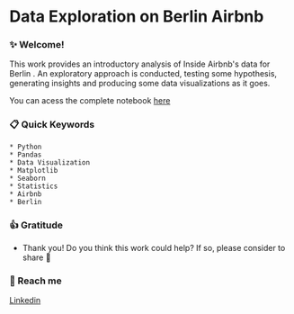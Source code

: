 # Data Exploration on Berlin Airbnb

### ✨ Welcome!

This work provides an introductory analysis of Inside Airbnb's data for Berlin . An exploratory approach is conducted, testing some hypothesis, generating insights and producing some data visualizations as it goes. 

You can acess the complete notebook [here](https://github.com/miottto/AirbnbBerlin/blob/8898546c256276651c04f2f09dcb3036d47ac438/Data_Exploration_on_Berlin_Airbnb.ipynb)

### 📋 Quick Keywords
    * Python
    * Pandas
    * Data Visualization
    * Matplotlib
    * Seaborn
    * Statistics
    * Airbnb
    * Berlin

### 👍 Gratitude
* Thank you! Do you think this work could help? If so, please consider to share 📢

### 📮 Reach me
[Linkedin](https://www.linkedin.com/in/luizgustavomiotto/)

